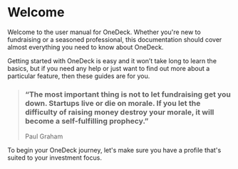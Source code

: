# Welcome

Welcome to the user manual for OneDeck. Whether you're new to fundraising or a seasoned professional, this documentation should cover almost everything you need to know about OneDeck.

Getting started with OneDeck is easy and it won’t take long to learn the basics, but if you need any help or just want to find out more about a particular feature, then these guides are for you.



> ### “The most important thing is not to let fundraising get you down. Startups live or die on morale. If you let the difficulty of raising money destroy your morale, it will become a self-fulfilling prophecy.”
>
> Paul Graham



To begin your OneDeck journey, let's make sure you have a profile that's suited to your investment focus.

